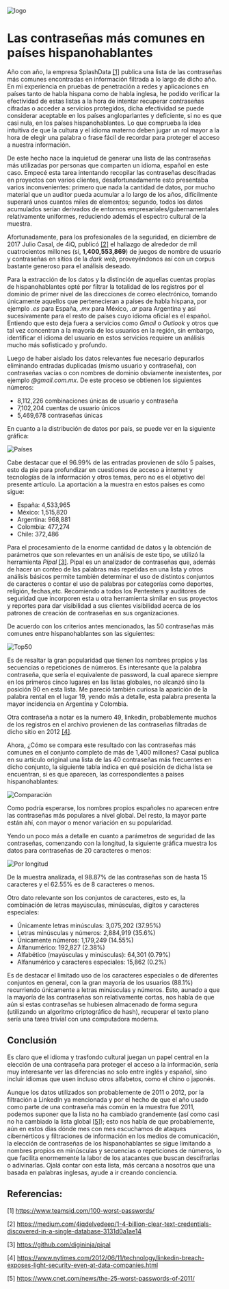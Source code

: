 
![logo](img/logo.png)

# Las contraseñas más comunes en países hispanohablantes

Año con año, la empresa SplashData [[1]](https://www.teamsid.com/100-worst-passwords/) publica una lista de las contraseñas más comunes encontradas en información filtrada a lo largo de dicho año. En mi experiencia en pruebas de penetración a redes y aplicaciones en países tanto de habla hispana como de habla inglesa, he podido verificar la efectividad de estas listas a la hora de intentar recuperar contraseñas cifradas o acceder a servicios protegidos, dicha efectividad se puede considerar aceptable en los países angloparlantes y deficiente, si no es que casi nula, en los países hispanohablantes. Lo que comprueba la idea intuitiva de que la cultura y el idioma materno deben jugar un rol mayor a la hora de elegir una palabra o frase fácil de recordar para proteger el acceso a nuestra información.

De este hecho nace la inquietud de generar una lista de las contraseñas más utilizadas por personas que comparten un idioma, español en este caso. Empecé esta tarea intentando recopilar las contraseñas descifradas en proyectos con varios clientes, desafortunadamente esto presentaba varios inconvenientes: primero que nada la cantidad de datos, por mucho material que un auditor pueda acumular a lo largo de los años, difícilmente superará unos cuantos miles de elementos; segundo, todos los datos acumulados serían derivados de entornos empresariales/gubernamentales relativamente uniformes, reduciendo además el espectro cultural de la muestra. 

Afortunadamente, para los profesionales de la seguridad, en diciembre de 2017 Julio Casal, de 4iQ, publicó [[2]](https://medium.com/4iqdelvedeep/1-4-billion-clear-text-credentials-discovered-in-a-single-database-3131d0a1ae14) el hallazgo de alrededor de mil cuatrocientos millones (sí, **1,400,553,869**) de juegos de nombre de usuario y contraseñas en sitios de la *dark web*, proveyéndonos así con un corpus bastante generoso para el análisis deseado.

Para la extracción de los datos y la distinción de aquellas cuentas propias de hispanohablantes opté por filtrar la totalidad de los registros por el dominio de primer nivel de las direcciones de correo electrónico, tomando únicamente aquellos que pertenecieran a países de habla hispana, por ejemplo *.es* para España, *.mx* para México, *.ar* para Argentina y así sucesivamente para el resto de países cuyo idioma oficial es el español. Entiendo que esto deja fuera a servicios como *Gmail* o *Outlook* y otros que tal vez concentran a la mayoría de los usuarios en la región, sin embargo, identificar el idioma del usuario en estos servicios requiere un análisis mucho más sofisticado y profundo.

Luego de haber aislado los datos relevantes fue necesario depurarlos eliminando entradas duplicadas (mismo usuario y contraseña), con contraseñas vacías o con nombres de dominio obviamente inexistentes, por ejemplo *\@gmail.com.mx*. De este proceso se obtienen los siguientes números:

- 8,112,226 combinaciones únicas de usuario y contraseña 
- 7,102,204 cuentas de usuario únicos 
- 5,469,678 contraseñas únicas 

En cuanto a la distribución de datos por país, se puede ver en la siguiente gráfica:

![Países](img/paises.png)

Cabe destacar que el 96.99% de las entradas provienen de sólo 5 países, esto da pie para profundizar en cuestiones de acceso a internet y tecnologías de la información y otros temas, pero no es el objetivo del presente artículo. La aportación a la muestra en estos países es como sigue:

- España: 4,533,965 
- México: 1,515,820 
- Argentina: 968,881 
- Colombia: 477,274 
- Chile: 372,486 

Para el procesamiento de la enorme cantidad de datos y la obtención de parámetros que son relevantes en un análisis de este tipo, se utilizó la herramienta *Pipal* [[3]](https://github.com/digininja/pipal). Pipal es un analizador de contraseñas que, además de hacer un conteo de las palabras más repetidas en una lista y otros análisis básicos permite también determinar el uso de distintos conjuntos de caracteres o contar el uso de palabras por categorías como deportes, religión, fechas,etc. Recomiendo a todos los Pentesters y auditores de seguridad que incorporen esta u otra herramienta similar en sus proyectos y reportes para dar visibilidad a sus clientes visibilidad acerca de los patrones de creación de contraseñas en sus organizaciones.

De acuerdo con los criterios antes mencionados, las 50 contraseñas más comunes entre hispanohablantes son las siguientes:

![Top50](img/top50.png)
 
Es de resaltar la gran popularidad que tienen los nombres propios y las secuencias o repeticiones de números. Es interesante que la palabra contraseña, que sería el equivalente de password, la cual aparece siempre en los primeros cinco lugares en las listas globales, no alcanzó sino la posición 90 en esta lista. Me pareció también curiosa la aparición de la palabra rental en el lugar 19, yendo más a detalle, esta palabra presenta la mayor incidencia en Argentina y Colombia. 

Otra contraseña a notar es la numero 49, linkedin, probablemente muchos de los registros en el archivo provienen de las contraseñas filtradas de dicho sitio en 2012 [[4]](https://www.nytimes.com/2012/06/11/technology/linkedin-breach-exposes-light-security-even-at-data-companies.html).

Ahora, ¿Cómo se compara este resultado con las contraseñas más comunes en el conjunto completo de más de 1,400 millones? Casal publica en su artículo original una lista de las 40 contraseñas más frecuentes en dicho conjunto, la siguiente tabla indica en qué posición de dicha lista se encuentran, si es que aparecen, las correspondientes a países hispanohablantes:

![Comparación](img/comparado.png)
 
Como podría esperarse, los nombres propios españoles no aparecen entre las contraseñas más populares a nivel global. Del resto, la mayor parte están ahí, con mayor o menor variación en su popularidad.

Yendo un poco más a detalle en cuanto a parámetros de seguridad de las contraseñas, comenzando con la longitud, la siguiente gráfica muestra los datos para contraseñas de 20 caracteres o menos:

![Por longitud](img/longitud.png)

De la muestra analizada, el 98.87% de las contraseñas son de hasta 15 caracteres y el 62.55% es de 8 caracteres o menos. 

Otro dato relevante son los conjuntos de caracteres, esto es, la combinación de letras mayúsculas, minúsculas, dígitos y caracteres especiales:

- Únicamente letras minúsculas: 3,075,202 (37.95%) 
- Letras minúsculas y números: 2,884,919 (35.6%) 
- Únicamente números: 1,179,249 (14.55%) 
- Alfanumérico: 192,827 (2.38%) 
- Alfabético (mayúsculas y minúsculas): 64,301 (0.79%) 
- Alfanumérico y caracteres especiales: 15,862 (0.2%) 

Es de destacar el limitado uso de los caracteres especiales o de diferentes conjuntos en general, con la gran mayoría de los usuarios (88.1%) recurriendo únicamente a letras minúsculas y números. Esto, aunado a que la mayoría de las contraseñas son relativamente cortas, nos habla de que aún si estas contraseñas se hubiesen almacenado de forma segura (utilizando un algoritmo criptográfico de hash), recuperar el texto plano sería una tarea trivial con una computadora moderna.

## Conclusión

Es claro que el idioma y trasfondo cultural juegan un papel central en la elección de una contraseña para proteger el acceso a la información, sería muy interesante ver las diferencias no solo entre inglés y español, sino incluir idiomas que usen incluso otros alfabetos, como el chino o japonés.

Aunque los datos utilizados son probablemente de 2011 o 2012, por la filtración a LinkedIn ya mencionada y por el hecho de que el año usado como parte de una contraseña más común  en la muestra fue 2011, podemos suponer que la lista no ha cambiado grandemente (así como casi no ha cambiado la lista global [[5]](https://www.cnet.com/news/the-25-worst-passwords-of-2011/)); esto nos habla de que probablemente, aún en estos días dónde mes con mes escuchamos de ataques cibernérticos y filtraciones de información en los medios de comunicación, la elección de contraseñas de los hispanohablantes se sigue limitando a nombres propios en minúsculas y secuencias o repeticiones de números, lo que facilita enormemente la labor de los atacantes que buscan descifrarlas o adivinarlas. Ojalá contar con esta lista, más cercana a nosotros que una basada en palabras inglesas, ayude a ir creando conciencia. 

## Referencias:

\[1\] https://www.teamsid.com/100-worst-passwords/

\[2\] https://medium.com/4iqdelvedeep/1-4-billion-clear-text-credentials-discovered-in-a-single-database-3131d0a1ae14

\[3\] https://github.com/digininja/pipal

\[4\] https://www.nytimes.com/2012/06/11/technology/linkedin-breach-exposes-light-security-even-at-data-companies.html

\[5\] https://www.cnet.com/news/the-25-worst-passwords-of-2011/
